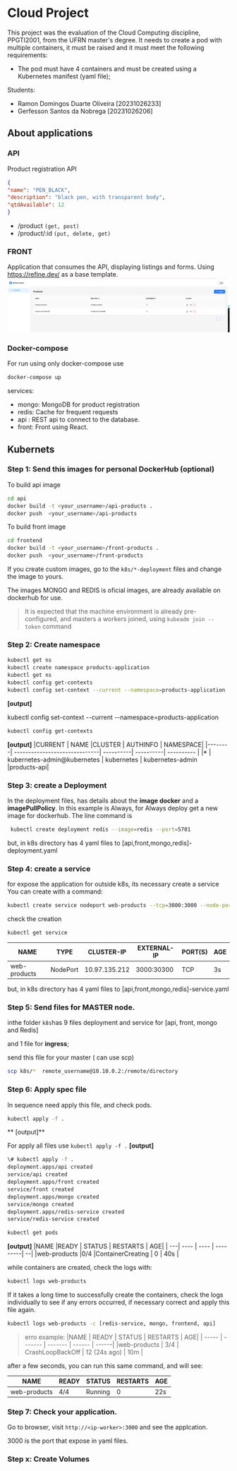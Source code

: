 # Cloud Project
This project was the evaluation of the Cloud Computing discipline, PPGTI2001, from the UFRN master's degree. It needs to create a pod with multiple containers, it must be raised and it must meet the following requirements:
- The pod must have 4 containers and must be created using a
Kubernetes manifest (yaml file);


Students:
- Ramon Domingos Duarte Oliveira [20231026233]
- Gerfesson Santos da Nobrega [20231026206]

## About applications

### API

Product registration API

```JSON 
{
"name": "PEN_BLACK",
"description": "black pen, with transparent body",
"qtdAvailable": 12
}
```
- /product  `(get, post)`
- /product/:id  `(put, delete, get)`

### FRONT
Application that consumes the API, displaying listings and forms.
Using https://refine.dev/ as a base template.
![screenshot frontend](./frontend.png "screenshot frontend")
### Docker-compose
For run using only docker-compose use 
```bash 
docker-compose up
```

services:
- mongo: MongoDB for product registration
- redis: Cache for frequent requests
- api : REST api to connect to the database.
- front: Front using React.

## Kubernets 

### Step 1: Send this  images for personal DockerHub (optional)
 To build api image
```bash 
cd api
docker build -t <your_username>/api-products .
docker push  <your_username>/api-products
```
To build front image
 ```bash 
cd frontend
docker build -t <your_username>/front-products .
docker push  <your_username>/front-products
```
If you create custom images, go to the `k8s/*-deployment` files and change the image to yours.

<!-- my script
 ```bash 
cd api
docker build -t ramondomiingos/api-products .
docker push  ramondomiingos/api-products
cd ..
cd frontend
docker build -t ramondomiingos/front-products .
docker push  ramondomiingos/front-products
cd ..
```
-->

The images MONGO and REDIS is oficial images, are already available on dockerhub for use.




 > It is expected that the machine environment is already pre-configured, and masters a workers joined, using `kubeadm join --token` command

### Step 2: Create namespace

```bash
kubectl get ns
kubectl create namespace products-application
kubectl get ns
kubectl config get-contexts
kubectl config set-context --current --namespace=products-application
```

**[output]** 

kubectl config set-context --current --namespace=products-application


```bash
kubectl config get-contexts
```

**[output]**
|CURRENT  | NAME                          |CLUSTER  |    AUTHINFO          | NAMESPACE|
|--------| ------------------------------| ----------| ----------| ---------- |
|\*        | kubernetes-admin@kubernetes  | kubernetes  | kubernetes-admin   |products-api|


### Step 3: create a Deployment
In the deployment files, has details about  the **image docker**  and a  **imagePullPolicy**. In this example is Always,
for Always deploy get a new image for dockerhub.
The line command is

```bash
 kubectl create deployment redis --image=redis --port=5701
```
but, in k8s directory has 4 yaml files to [api,front,mongo,redis]-deployment.yaml 

### Step 4: create a service
for expose the application for outside k8s, its necessary create a service
You can create with a command:
```bash
kubectl create service nodeport web-products --tcp=3000:3000 --node-port=30300
```

check the creation

```bash
kubectl get service
```

|NAME         |  TYPE       |CLUSTER-IP     | EXTERNAL-IP  |  PORT(S)      |    AGE |
| -----| -----|-----|----|----|---|
|web-products  | NodePort  |  10.97.135.212   <none>        |3000:30300 | TCP   |  3s | 


but, in k8s directory has 4 yaml files to [api,front,mongo,redis]-service.yaml 


### Step 5: Send files for MASTER node.


inthe folder `k8s`has 9 files
deployment and service for [api, front, mongo and Redis]

and 1 file for **ingress**;

send this file for your master ( can use scp)
```bash
scp k8s/*  remote_username@10.10.0.2:/remote/directory
```
<!--
scp k8s/* ramon@1192.168.64.2:/
-->

### Step 6: Apply spec file

In sequence need apply this file, and check pods.


```bash
kubectl apply -f . 
```
** [output]**

For apply all files use  `kubectl apply -f .`
**[output]**
```bash
\# kubectl apply -f .
deployment.apps/api created
service/api created
deployment.apps/front created
service/front created
deployment.apps/mongo created
service/mongo created
deployment.apps/redis-service created
service/redis-service created
```

```bash
kubectl get pods
```
**[output]**
|NAME           |READY  | STATUS |             RESTARTS  | AGE|
| ---|            ----    | ---- |  ---------| --|
|web-products   |0/4     |ContainerCreating |  0       |   40s |

while containers are created, check the logs with:
```bash
kubectl logs web-products
```
If it takes a long time to successfully create the containers, check the logs individually to see if any errors occurred, if necessary correct and apply this file again.
```bash
kubectl logs web-products -c [redis-service, mongo, frontend, api]
```
 > erro example: 
> |NAME       |    READY  |  STATUS      |       RESTARTS      |  AGE| 
> | ----- | ------- | ------- | ------ | ------| 
> |web-products  |   3/4     | CrashLoopBackOff  |   12 (24s ago) |   10m | 

after a few seconds, you can run this same command, and will see:

|NAME       |    READY  |  STATUS      |       RESTARTS      |  AGE| 
 | ----- | ------- | ------- | ------ | ------| 
| web-products |   4/4  |    Running |  0 |          22s | 

### Step 7: Check your application.

Go to browser, visit `http://<ip-worker>:3000` and see the applcation.

3000 is the port that expose in yaml files.

### Step x: Create Volumes

